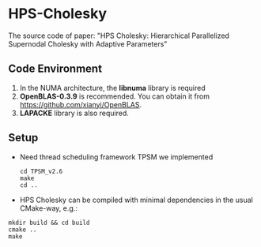 # HPS-Cholesky

The source code of paper: "HPS Cholesky: Hierarchical Parallelized Supernodal Cholesky with Adaptive Parameters"

## Code Environment

1. In the NUMA architecture, the **libnuma** library is required
2. **OpenBLAS-0.3.9** is recommended. You can obtain it from https://github.com/xianyi/OpenBLAS. 
3. **LAPACKE** library is also required.

## Setup

- Need thread scheduling framework TPSM we implemented 

  ```
  cd TPSM_v2.6
  make
  cd ..
  ```

  

- HPS Cholesky can be compiled with minimal dependencies in the usual CMake-way, e.g.:


```
mkdir build && cd build
cmake ..
make
```









